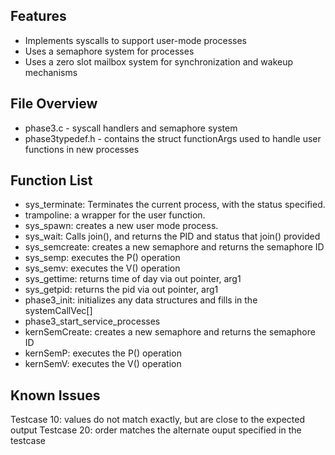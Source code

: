 ## Features
- Implements syscalls to support user-mode processes
- Uses a semaphore system for processes
- Uses a zero slot mailbox system for synchronization and wakeup mechanisms

## File Overview
- phase3.c - syscall handlers and semaphore system
- phase3typedef.h - contains the struct functionArgs used to handle user functions in new processes

## Function List
- sys_terminate: Terminates the current process, with the status specified.
- trampoline: a wrapper for the user function.
- sys_spawn: creates a new user mode process.
- sys_wait: Calls join(), and returns the PID and status that join() provided
- sys_semcreate: creates a new semaphore and returns the semaphore ID
- sys_semp: executes the P() operation
- sys_semv: executes the V() operation
- sys_gettime: returns time of day via out pointer, arg1
- sys_getpid: returns the pid via out pointer, arg1
- phase3_init: initializes any data structures and fills in the systemCallVec[]
- phase3_start_service_processes
- kernSemCreate: creates a new semaphore and returns the semaphore ID
- kernSemP: executes the P() operation
- kernSemV: executes the V() operation

## Known Issues
Testcase 10: values do not match exactly, but are close to the expected output
Testcase 20: order matches the alternate ouput specified in the testcase
